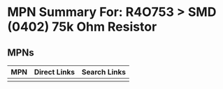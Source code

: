 



# MPN Summary For: R4O753 > SMD (0402) 75k Ohm Resistor

## MPNs
  

|MPN|Direct Links|Search Links|
| :--- | :--- | :--- |
||||
